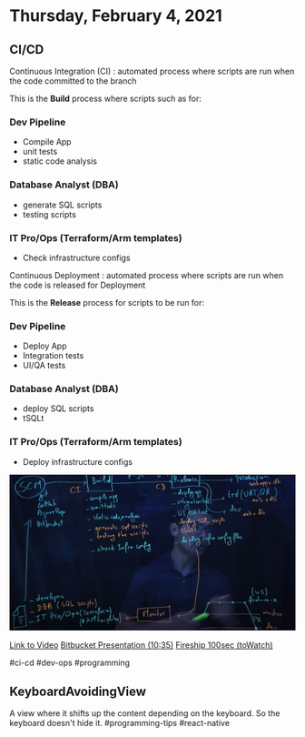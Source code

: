 # Thursday, February 4, 2021

## CI/CD

Continuous Integration (CI)
: automated process where scripts are run when the code committed to the branch

This is the **Build** process where scripts such as for:

### Dev Pipeline
* Compile App
* unit tests
* static code analysis

### Database Analyst (DBA)
* generate SQL scripts
* testing scripts

### IT Pro/Ops (Terraform/Arm templates)
* Check infrastructure configs

Continuous Deployment
: automated process where scripts are run when the code is released for Deployment

This is the **Release** process for scripts to be run for:

### Dev Pipeline
* Deploy App
* Integration tests
* UI/QA tests

### Database Analyst (DBA)
* deploy SQL scripts
* tSQLt

### IT Pro/Ops (Terraform/Arm templates)
* Deploy infrastructure configs

![This is the file](../attachments/2021-02-04-11-59-36.png)

[Link to Video](https://www.youtube.com/watch?v=XusC2o-Y_fU)
[Bitbucket Presentation (10:35)](https://www.youtube.com/watch?v=ibiusir3jaM&t=629s)
[Fireship 100sec (toWatch)](https://www.youtube.com/watch?v=scEDHsr3APg)

#ci-cd #dev-ops #programming

## KeyboardAvoidingView

A view where it shifts up the content depending on the keyboard. So the keyboard doesn't hide it.
#programming-tips #react-native